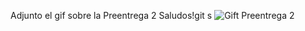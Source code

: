 Adjunto el gif sobre la Preentrega 2 Saludos!git s
![Gift Preentrega 2](https://github.com/Agusdelaa/de-la-Puente-React/assets/129866349/5a2bf7f2-02a8-4e2b-ab29-413ad532a4b7)
